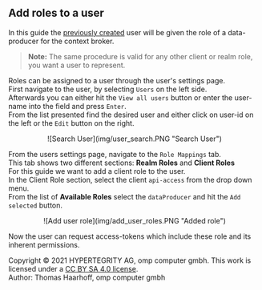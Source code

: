 ## Add roles to a user

In this guide the [previously created](create_user.md) user will be given the role of a data-producer for the context broker.<br>

>**Note:** The same procedure is valid for any other client or realm role, you want a user to represent.

Roles can be assigned to a user through the user's settings page.<br>
First navigate to the user, by selecting `Users` on the left side.<br>
Afterwards you can either hit the `View all users` button or enter the user-name into the field and press `Enter`.<br>
From the list presented find the desired user and either click on user-id on the left or the `Edit` button on the right.

<div align="center">![Search User](img/user_search.PNG "Search User")</div>

From the users settings page, navigate to the `Role Mappings` tab.<br>
This tab shows two different sections: **Realm Roles** and **Client Roles**<br>
For this guide we want to add a client role to the user.<br>
In the Client Role section, select the client `api-access` from the drop down menu.<br>
From the list of **Available Roles** select the `dataProducer` and hit the `Add selected` button.

<div align="center">![Add user role](img/add_user_roles.PNG "Added role")</div>

Now the user can request access-tokens which include these role and its inherent permissions.

Copyright © 2021 HYPERTEGRITY AG, omp computer gmbh. This work is licensed under a [CC BY SA 4.0 license](https://creativecommons.org/licenses/by-sa/4.0/).  
Author: Thomas Haarhoff, omp computer gmbh